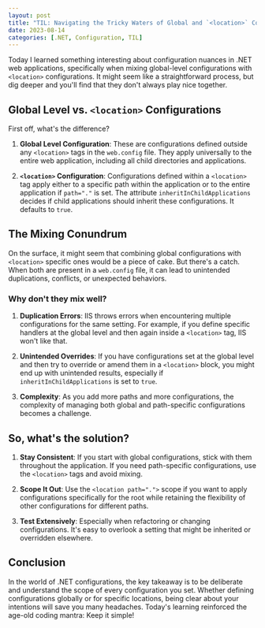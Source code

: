 ```yaml
---
layout: post
title: "TIL: Navigating the Tricky Waters of Global and `<location>` Configurations in .NET"
date: 2023-08-14
categories: [.NET, Configuration, TIL]
---
```


Today I learned something interesting about configuration nuances in .NET web applications, specifically when mixing global-level configurations with `<location>` configurations. It might seem like a straightforward process, but dig deeper and you'll find that they don't always play nice together.

## Global Level vs. `<location>` Configurations

First off, what's the difference?

1. **Global Level Configuration**: These are configurations defined outside any `<location>` tags in the `web.config` file. They apply universally to the entire web application, including all child directories and applications.

2. **`<location>` Configuration**: Configurations defined within a `<location>` tag apply either to a specific path within the application or to the entire application if `path="."` is set. The attribute `inheritInChildApplications` decides if child applications should inherit these configurations. It defaults to `true`.

## The Mixing Conundrum

On the surface, it might seem that combining global configurations with `<location>` specific ones would be a piece of cake. But there's a catch. When both are present in a `web.config` file, it can lead to unintended duplications, conflicts, or unexpected behaviors.

### Why don't they mix well?

1. **Duplication Errors**: IIS throws errors when encountering multiple configurations for the same setting. For example, if you define specific handlers at the global level and then again inside a `<location>` tag, IIS won't like that.

2. **Unintended Overrides**: If you have configurations set at the global level and then try to override or amend them in a `<location>` block, you might end up with unintended results, especially if `inheritInChildApplications` is set to `true`.

3. **Complexity**: As you add more paths and more configurations, the complexity of managing both global and path-specific configurations becomes a challenge.

## So, what's the solution?

1. **Stay Consistent**: If you start with global configurations, stick with them throughout the application. If you need path-specific configurations, use the `<location>` tags and avoid mixing.

2. **Scope It Out**: Use the `<location path=".">` scope if you want to apply configurations specifically for the root while retaining the flexibility of other configurations for different paths.

3. **Test Extensively**: Especially when refactoring or changing configurations. It's easy to overlook a setting that might be inherited or overridden elsewhere.

## Conclusion

In the world of .NET configurations, the key takeaway is to be deliberate and understand the scope of every configuration you set. Whether defining configurations globally or for specific locations, being clear about your intentions will save you many headaches. Today's learning reinforced the age-old coding mantra: Keep it simple!
